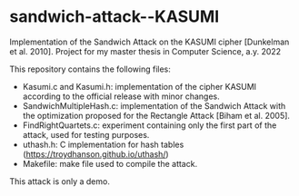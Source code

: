 # sandwich-attack--KASUMI
Implementation of the Sandwich Attack on the KASUMI cipher [Dunkelman et al. 2010]. Project for my master thesis in Computer Science, a.y. 2022

This repository contains the following files:
- Kasumi.c and Kasumi.h: implementation of the cipher KASUMI according to the official release with minor changes.
- SandwichMultipleHash.c: implementation of the Sandwich Attack with the optimization proposed for the Rectangle Attack [Biham et al. 2005].
- FindRightQuartets.c: experiment containing only the first part of the attack, used for testing purposes.
- uthash.h: C implementation for hash tables (https://troydhanson.github.io/uthash/)
- Makefile: make file used to compile the attack.

This attack is only a demo.
